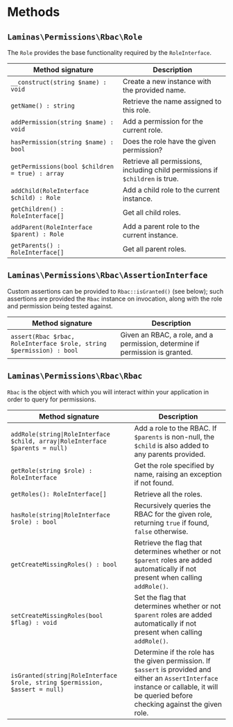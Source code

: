 # Methods

## `Laminas\Permissions\Rbac\Role`

The `Role` provides the base functionality required by the `RoleInterface`.

Method signature                                | Description
----------------------------------------------- | -----------
`__construct(string $name) : void`              | Create a new instance with the provided name.
`getName() : string`                            | Retrieve the name assigned to this role.
`addPermission(string $name) : void`            | Add a permission for the current role.
`hasPermission(string $name) : bool`            | Does the role have the given permission?
`getPermissions(bool $children = true) : array` | Retrieve all permissions, including child permissions if `$children` is true.
`addChild(RoleInterface $child) : Role`         | Add a child role to the current instance.
`getChildren() : RoleInterface[]`               | Get all child roles.
`addParent(RoleInterface $parent) : Role`       | Add a parent role to the current instance.
`getParents() : RoleInterface[]`                | Get all parent roles.

## `Laminas\Permissions\Rbac\AssertionInterface`

Custom assertions can be provided to `Rbac::isGranted()` (see below); such
assertions are provided the `Rbac` instance on invocation, along with the role
and permission being tested against.

Method signature                                                     | Description
-------------------------------------------------------------------- | -----------
`assert(Rbac $rbac, RoleInterface $role, string $permission) : bool` | Given an RBAC, a role, and a permission, determine if permission is granted.

## `Laminas\Permissions\Rbac\Rbac`

`Rbac` is the object with which you will interact within your application in
order to query for permissions.

Method signature                                                              | Description
----------------------------------------------------------------------------- | -----------
`addRole(string\|RoleInterface $child, array\|RoleInterface $parents = null)` | Add a role to the RBAC. If `$parents` is non-null, the `$child` is also added to any parents provided.
`getRole(string $role) : RoleInterface`                                       | Get the role specified by name, raising an exception if not found.
`getRoles(): RoleInterface[]`                                                 | Retrieve all the roles.
`hasRole(string\|RoleInterface $role) : bool`                                 | Recursively queries the RBAC for the given role, returning `true` if found, `false` otherwise.
`getCreateMissingRoles() : bool`                                              | Retrieve the flag that determines whether or not `$parent` roles are added automatically if not present when calling `addRole()`.
`setCreateMissingRoles(bool $flag) : void`                                    | Set the flag that determines whether or not `$parent` roles are added automatically if not present when calling `addRole()`.
`isGranted(string\|RoleInterface $role, string $permission, $assert = null)`  | Determine if the role has the given permission. If `$assert` is provided and either an `AssertInterface` instance or callable, it will be queried before checking against the given role.
